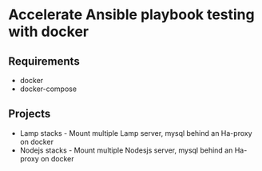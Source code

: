 # Accelerate Ansible playbook testing with docker

## Requirements
- docker
- docker-compose

## Projects
- Lamp stacks - Mount multiple Lamp server, mysql behind an Ha-proxy on docker
- Nodejs stacks - Mount multiple Nodesjs server, mysql behind an Ha-proxy on docker
